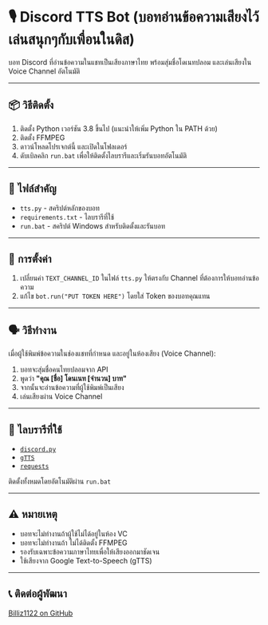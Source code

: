 # 🎙️ Discord TTS Bot (บอทอ่านข้อความเสียงไว้เล่นสนุกๆกับเพื่อนในดิส)

บอท Discord ที่อ่านข้อความในแชทเป็นเสียงภาษาไทย พร้อมสุ่มชื่อโดเนทปลอม และเล่นเสียงใน Voice Channel อัตโนมัติ

---

## 📦 วิธีติดตั้ง

1. ติดตั้ง Python เวอร์ชัน 3.8 ขึ้นไป (แนะนำให้เพิ่ม Python ใน PATH ด้วย)
2. ติดตั้ง FFMPEG
3. ดาวน์โหลดโปรเจกต์นี้ และเปิดในโฟลเดอร์
4. ดับเบิลคลิก `run.bat` เพื่อให้ติดตั้งไลบรารีและเริ่มรันบอทอัตโนมัติ

---

## 📁 ไฟล์สำคัญ

- `tts.py` - สคริปต์หลักของบอท
- `requirements.txt` - ไลบรารีที่ใช้
- `run.bat` - สคริปต์ Windows สำหรับติดตั้งและรันบอท

---

## 🔧 การตั้งค่า

1. เปลี่ยนค่า `TEXT_CHANNEL_ID` ในไฟล์ `tts.py` ให้ตรงกับ Channel ที่ต้องการให้บอทอ่านข้อความ
2. แก้ไข `bot.run("PUT TOKEN HERE")` โดยใส่ Token ของบอทคุณแทน

---

## 🗣️ วิธีทำงาน

เมื่อผู้ใช้พิมพ์ข้อความในช่องแชทที่กำหนด และอยู่ในห้องเสียง (Voice Channel):
1. บอทจะสุ่มชื่อคนไทยปลอมจาก API
2. พูดว่า **"คุณ [ชื่อ] โดนเนท [จำนวน] บาท"**
3. จากนั้นจะอ่านข้อความที่ผู้ใช้พิมพ์เป็นเสียง
4. เล่นเสียงผ่าน Voice Channel

---

## 🐍 ไลบรารีที่ใช้

- [`discord.py`](https://pypi.org/project/discord.py/)
- [`gTTS`](https://pypi.org/project/gTTS/)
- [`requests`](https://pypi.org/project/requests/)

ติดตั้งทั้งหมดโดยอัตโนมัติผ่าน `run.bat`

---

## ⚠️ หมายเหตุ

- บอทจะไม่ทำงานถ้าผู้ใช้ไม่ได้อยู่ในห้อง VC
- บอทจะไม่ทำงานถ้า ไม่ได้ติดตั้ง FFMPEG
- รองรับเฉพาะข้อความภาษาไทยเพื่อให้เสียงออกมาชัดเจน
- ใช้เสียงจาก Google Text-to-Speech (gTTS)

---

## 📞 ติดต่อผู้พัฒนา

[Billiz1122 on GitHub](https://github.com/Billiz1122)
